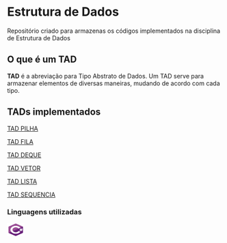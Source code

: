 # Estrutura de Dados
Repositório criado para armazenas os códigos implementados na disciplina de Estrutura de Dados

## O que é um TAD
**TAD** é a abreviação para Tipo Abstrato de Dados. Um TAD serve para armazenar elementos de diversas maneiras, mudando de acordo com cada tipo.

## TADs implementados
[TAD PILHA](https://github.com/ArthurMelo777/ED/tree/main/Pilha)


[TAD FILA](https://github.com/ArthurMelo777/ED/tree/main/Fila)


[TAD DEQUE](https://github.com/ArthurMelo777/ED/tree/main/Deque)


[TAD VETOR](https://github.com/ArthurMelo777/ED/tree/main/Vetor)


[TAD LISTA](https://github.com/ArthurMelo777/ED/tree/main/Lista)


[TAD SEQUENCIA](https://github.com/ArthurMelo777/ED/tree/main/Sequencia)

### Linguagens utilizadas
<img alt="Arthur-Csharp" height="30" width="40" src="https://raw.githubusercontent.com/devicons/devicon/master/icons/csharp/csharp-original.svg">
